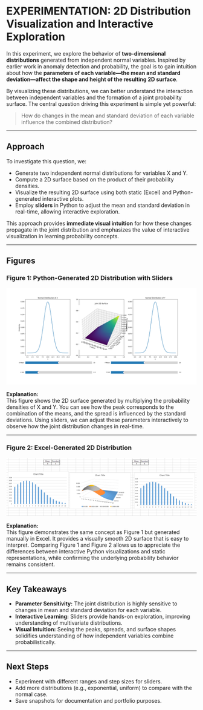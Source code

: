 # EXPERIMENTATION: 2D Distribution Visualization and Interactive Exploration

In this experiment, we explore the behavior of **two-dimensional distributions** generated from independent normal variables. Inspired by earlier work in anomaly detection and probability, the goal is to gain intuition about how the **parameters of each variable—the mean and standard deviation—affect the shape and height of the resulting 2D surface**.  

By visualizing these distributions, we can better understand the interaction between independent variables and the formation of a joint probability surface. The central question driving this experiment is simple yet powerful:  

> How do changes in the mean and standard deviation of each variable influence the combined distribution?  

---

## Approach

To investigate this question, we:

- Generate two independent normal distributions for variables X and Y.
- Compute a 2D surface based on the product of their probability densities.
- Visualize the resulting 2D surface using both static (Excel) and Python-generated interactive plots.
- Employ **sliders** in Python to adjust the mean and standard deviation in real-time, allowing interactive exploration.

This approach provides **immediate visual intuition** for how these changes propagate in the joint distribution and emphasizes the value of interactive visualization in learning probability concepts.

---

## Figures

### Figure 1: Python-Generated 2D Distribution with Sliders
<p align="center">
  <img src="assets/Figure_1.png" alt="Python-generated 2D distribution" width="700">
</p>

**Explanation:**  
This figure shows the 2D surface generated by multiplying the probability densities of X and Y. You can see how the peak corresponds to the combination of the means, and the spread is influenced by the standard deviations. Using sliders, we can adjust these parameters interactively to observe how the joint distribution changes in real-time.

---

### Figure 2: Excel-Generated 2D Distribution
<p align="center">
  <img src="assets/Figure_2.png" alt="Excel-generated 2D distribution" width="700">
</p>

**Explanation:**  
This figure demonstrates the same concept as Figure 1 but generated manually in Excel. It provides a visually smooth 2D surface that is easy to interpret. Comparing Figure 1 and Figure 2 allows us to appreciate the differences between interactive Python visualizations and static representations, while confirming the underlying probability behavior remains consistent.

---

## Key Takeaways

- **Parameter Sensitivity:** The joint distribution is highly sensitive to changes in mean and standard deviation for each variable.
- **Interactive Learning:** Sliders provide hands-on exploration, improving understanding of multivariate distributions.
- **Visual Intuition:** Seeing the peaks, spreads, and surface shapes solidifies understanding of how independent variables combine probabilistically.

---

## Next Steps

- Experiment with different ranges and step sizes for sliders.
- Add more distributions (e.g., exponential, uniform) to compare with the normal case.
- Save snapshots for documentation and portfolio purposes.
